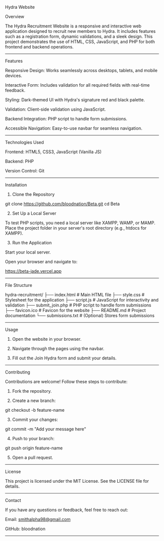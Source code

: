 Hydra Website

Overview

The Hydra Recruitment Website is a responsive and interactive web application designed to recruit new members to Hydra. It includes features such as a registration form, dynamic validations, and a sleek design. This project demonstrates the use of HTML, CSS, JavaScript, and PHP for both frontend and backend operations.


---

Features

Responsive Design: Works seamlessly across desktops, tablets, and mobile devices.

Interactive Form: Includes validation for all required fields with real-time feedback.

Styling: Dark-themed UI with Hydra's signature red and black palette.

Validation: Client-side validation using JavaScript.

Backend Integration: PHP script to handle form submissions.

Accessible Navigation: Easy-to-use navbar for seamless navigation.



---

Technologies Used

Frontend: HTML5, CSS3, JavaScript (Vanilla JS)

Backend: PHP

Version Control: Git



---

Installation

1. Clone the Repository

git clone https://github.com/bloodnation/Beta.git
cd Beta

2. Set Up a Local Server

To test PHP scripts, you need a local server like XAMPP, WAMP, or MAMP.
Place the project folder in your server's root directory (e.g., htdocs for XAMPP).

3. Run the Application

Start your local server.

Open your browser and navigate to:

https://beta-jade.vercel.app



---

File Structure

hydra-recruitment/
├── index.html          # Main HTML file
├── style.css           # Stylesheet for the application
├── script.js           # JavaScript for interactivity and validation
├── submit_join.php     # PHP script to handle form submissions
├── favicon.ico         # Favicon for the website
├── README.md           # Project documentation
└── submissions.txt     # (Optional) Stores form submissions


---

Usage

1. Open the website in your browser.


2. Navigate through the pages using the navbar.


3. Fill out the Join Hydra form and submit your details.




---

Contributing

Contributions are welcome! Follow these steps to contribute:

1. Fork the repository.


2. Create a new branch:

git checkout -b feature-name


3. Commit your changes:

git commit -m "Add your message here"


4. Push to your branch:

git push origin feature-name


5. Open a pull request.




---

License

This project is licensed under the MIT License. See the LICENSE file for details.


---

Contact

If you have any questions or feedback, feel free to reach out:

Email: smithalpha98@gmail.com

GitHub: bloodnation

---
